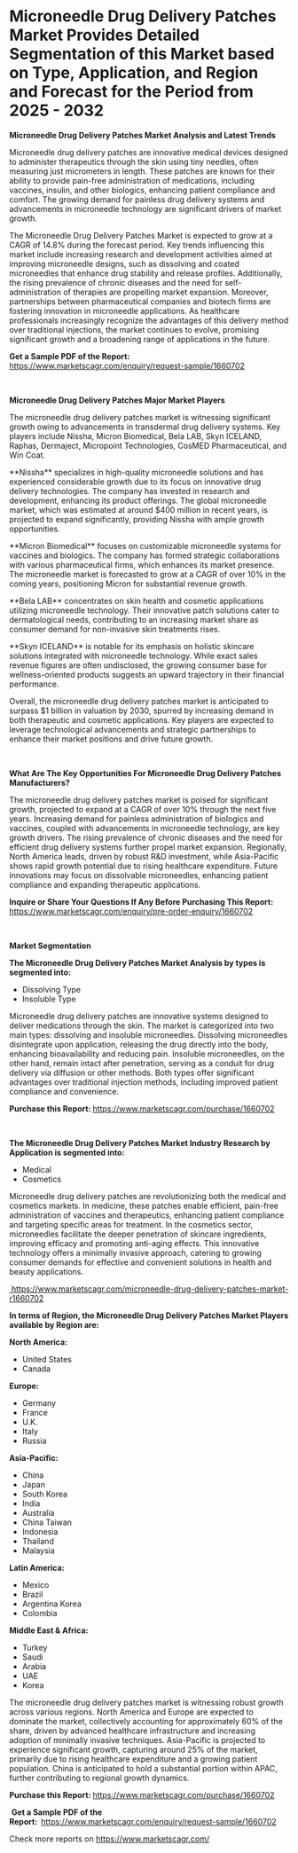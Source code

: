 <p><h1>Microneedle Drug Delivery Patches Market Provides Detailed Segmentation of this Market based on Type, Application, and Region and Forecast for the Period from 2025 - 2032</h1></p><p><strong>Microneedle Drug Delivery Patches Market Analysis and Latest Trends</strong></p>
<p><p>Microneedle drug delivery patches are innovative medical devices designed to administer therapeutics through the skin using tiny needles, often measuring just micrometers in length. These patches are known for their ability to provide pain-free administration of medications, including vaccines, insulin, and other biologics, enhancing patient compliance and comfort. The growing demand for painless drug delivery systems and advancements in microneedle technology are significant drivers of market growth.</p><p>The Microneedle Drug Delivery Patches Market is expected to grow at a CAGR of 14.8% during the forecast period. Key trends influencing this market include increasing research and development activities aimed at improving microneedle designs, such as dissolving and coated microneedles that enhance drug stability and release profiles. Additionally, the rising prevalence of chronic diseases and the need for self-administration of therapies are propelling market expansion. Moreover, partnerships between pharmaceutical companies and biotech firms are fostering innovation in microneedle applications. As healthcare professionals increasingly recognize the advantages of this delivery method over traditional injections, the market continues to evolve, promising significant growth and a broadening range of applications in the future.</p></p>
<p><strong>Get a Sample PDF of the Report:&nbsp;</strong> <a href="https://www.marketscagr.com/enquiry/request-sample/1660702?utm_campaign=1848&utm_medium=2&utm_source=Github&utm_content=ia&utm_term=17012025&utm_id=microneedle-drug-delivery-patches">https://www.marketscagr.com/enquiry/request-sample/1660702</a></p>
<p>&nbsp;</p>
<p><strong>Microneedle Drug Delivery Patches Major Market Players</strong></p>
<p><p>The microneedle drug delivery patches market is witnessing significant growth owing to advancements in transdermal drug delivery systems. Key players include Nissha, Micron Biomedical, Bela LAB, Skyn ICELAND, Raphas, Dermaject, Micropoint Technologies, CosMED Pharmaceutical, and Win Coat.</p><p>**Nissha** specializes in high-quality microneedle solutions and has experienced considerable growth due to its focus on innovative drug delivery technologies. The company has invested in research and development, enhancing its product offerings. The global microneedle market, which was estimated at around $400 million in recent years, is projected to expand significantly, providing Nissha with ample growth opportunities.</p><p>**Micron Biomedical** focuses on customizable microneedle systems for vaccines and biologics. The company has formed strategic collaborations with various pharmaceutical firms, which enhances its market presence. The microneedle market is forecasted to grow at a CAGR of over 10% in the coming years, positioning Micron for substantial revenue growth.</p><p>**Bela LAB** concentrates on skin health and cosmetic applications utilizing microneedle technology. Their innovative patch solutions cater to dermatological needs, contributing to an increasing market share as consumer demand for non-invasive skin treatments rises.</p><p>**Skyn ICELAND** is notable for its emphasis on holistic skincare solutions integrated with microneedle technology. While exact sales revenue figures are often undisclosed, the growing consumer base for wellness-oriented products suggests an upward trajectory in their financial performance.</p><p>Overall, the microneedle drug delivery patches market is anticipated to surpass $1 billion in valuation by 2030, spurred by increasing demand in both therapeutic and cosmetic applications. Key players are expected to leverage technological advancements and strategic partnerships to enhance their market positions and drive future growth.</p></p>
<p>&nbsp;</p>
<p><strong>What Are The Key Opportunities For Microneedle Drug Delivery Patches Manufacturers?</strong></p>
<p><p>The microneedle drug delivery patches market is poised for significant growth, projected to expand at a CAGR of over 10% through the next five years. Increasing demand for painless administration of biologics and vaccines, coupled with advancements in microneedle technology, are key growth drivers. The rising prevalence of chronic diseases and the need for efficient drug delivery systems further propel market expansion. Regionally, North America leads, driven by robust R&D investment, while Asia-Pacific shows rapid growth potential due to rising healthcare expenditure. Future innovations may focus on dissolvable microneedles, enhancing patient compliance and expanding therapeutic applications.</p></p>
<p><strong>Inquire or Share Your Questions If Any Before Purchasing This Report:</strong> <a href="https://www.marketscagr.com/enquiry/pre-order-enquiry/1660702?utm_campaign=1848&utm_medium=2&utm_source=Github&utm_content=ia&utm_term=17012025&utm_id=microneedle-drug-delivery-patches">https://www.marketscagr.com/enquiry/pre-order-enquiry/1660702</a></p>
<p>&nbsp;</p>
<p><strong>Market Segmentation</strong></p>
<p><strong>The Microneedle Drug Delivery Patches Market Analysis by types is segmented into:</strong></p>
<p><ul><li>Dissolving Type</li><li>Insoluble Type</li></ul></p>
<p><p>Microneedle drug delivery patches are innovative systems designed to deliver medications through the skin. The market is categorized into two main types: dissolving and insoluble microneedles. Dissolving microneedles disintegrate upon application, releasing the drug directly into the body, enhancing bioavailability and reducing pain. Insoluble microneedles, on the other hand, remain intact after penetration, serving as a conduit for drug delivery via diffusion or other methods. Both types offer significant advantages over traditional injection methods, including improved patient compliance and convenience.</p></p>
<p><strong>Purchase this Report:&nbsp;</strong><a href="https://www.marketscagr.com/purchase/1660702?utm_campaign=1848&utm_medium=2&utm_source=Github&utm_content=ia&utm_term=17012025&utm_id=microneedle-drug-delivery-patches">https://www.marketscagr.com/purchase/1660702</a></p>
<p>&nbsp;</p>
<p><strong>The Microneedle Drug Delivery Patches Market Industry Research by Application is segmented into:</strong></p>
<p><ul><li>Medical</li><li>Cosmetics</li></ul></p>
<p><p>Microneedle drug delivery patches are revolutionizing both the medical and cosmetics markets. In medicine, these patches enable efficient, pain-free administration of vaccines and therapeutics, enhancing patient compliance and targeting specific areas for treatment. In the cosmetics sector, microneedles facilitate the deeper penetration of skincare ingredients, improving efficacy and promoting anti-aging effects. This innovative technology offers a minimally invasive approach, catering to growing consumer demands for effective and convenient solutions in health and beauty applications.</p></p>
<p><a href="https://www.marketscagr.com/microneedle-drug-delivery-patches-market-r1660702?utm_campaign=1848&utm_medium=2&utm_source=Github&utm_content=ia&utm_term=17012025&utm_id=microneedle-drug-delivery-patches">&nbsp;https://www.marketscagr.com/microneedle-drug-delivery-patches-market-r1660702</a></p>
<p><strong>In terms of Region, the Microneedle Drug Delivery Patches Market Players available by Region are:</strong></p>
<p>
    <p> <strong> North America: </strong>
        <ul>
            <li>United States</li>
            <li>Canada</li>
        </ul>
        </p> 
    <p> <strong> Europe: </strong>
        <ul>
            <li>Germany</li>
            <li>France</li>
            <li>U.K.</li>
            <li>Italy</li>
            <li>Russia</li>
        </ul>
        </p> 
    <p> <strong> Asia-Pacific: </strong>
        <ul>
            <li>China</li>
            <li>Japan</li>
            <li>South Korea</li>
            <li>India</li>
            <li>Australia</li>
            <li>China Taiwan</li>
            <li>Indonesia</li>
            <li>Thailand</li>
            <li>Malaysia</li>
        </ul>
        </p> 
    <p> <strong> Latin America: </strong>
        <ul>
            <li>Mexico</li>
            <li>Brazil</li>
            <li>Argentina Korea</li>
            <li>Colombia</li>
        </ul>
        </p> 
    <p> <strong> Middle East & Africa: </strong>
        <ul>
            <li>Turkey</li>
            <li>Saudi</li>
            <li>Arabia</li>
            <li>UAE</li>
            <li>Korea</li>
        </ul>
    </p>
    </p>
<p><p>The microneedle drug delivery patches market is witnessing robust growth across various regions. North America and Europe are expected to dominate the market, collectively accounting for approximately 60% of the share, driven by advanced healthcare infrastructure and increasing adoption of minimally invasive techniques. Asia-Pacific is projected to experience significant growth, capturing around 25% of the market, primarily due to rising healthcare expenditure and a growing patient population. China is anticipated to hold a substantial portion within APAC, further contributing to regional growth dynamics.</p></p>
<p><strong>Purchase this Report: </strong><a href="https://www.marketscagr.com/purchase/1660702?utm_campaign=1848&utm_medium=2&utm_source=Github&utm_content=ia&utm_term=17012025&utm_id=microneedle-drug-delivery-patches">https://www.marketscagr.com/purchase/1660702</a></p>
<p>&nbsp;<strong>Get a Sample PDF of the Report:&nbsp;&nbsp;</strong><a href="https://www.marketscagr.com/enquiry/request-sample/1660702?utm_campaign=1848&utm_medium=2&utm_source=Github&utm_content=ia&utm_term=17012025&utm_id=microneedle-drug-delivery-patches">https://www.marketscagr.com/enquiry/request-sample/1660702</a></p>
<p><strong></strong></p>
<p>Check more reports on <a href="https://www.marketscagr.com/?utm_campaign=1848&utm_medium=2&utm_source=Github&utm_content=ia&utm_term=17012025&utm_id=microneedle-drug-delivery-patches">https://www.marketscagr.com/</a></p>